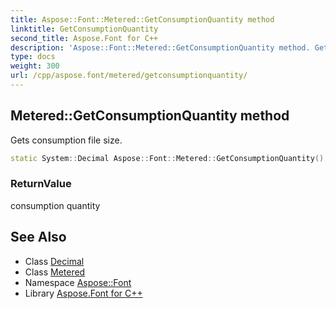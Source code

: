```yaml
---
title: Aspose::Font::Metered::GetConsumptionQuantity method
linktitle: GetConsumptionQuantity
second_title: Aspose.Font for C++
description: 'Aspose::Font::Metered::GetConsumptionQuantity method. Gets consumption file size in C++.'
type: docs
weight: 300
url: /cpp/aspose.font/metered/getconsumptionquantity/
---
```

## Metered::GetConsumptionQuantity method


Gets consumption file size.

```cpp
static System::Decimal Aspose::Font::Metered::GetConsumptionQuantity()
```


### ReturnValue

consumption quantity

## See Also

* Class [Decimal](../../../system/decimal/)
* Class [Metered](../)
* Namespace [Aspose::Font](../../)
* Library [Aspose.Font for C++](../../../)
